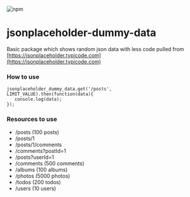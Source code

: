 ![npm](https://img.shields.io/npm/v/@markdijkstra/jsonplaceholder-dummy-data)

# jsonplaceholder-dummy-data

Basic package which shows random json data with less code pulled from [https://jsonplaceholder.typicode.com](https://jsonplaceholder.typicode.com)

### How to use

```
jsonplaceholder_dummy_data.get('/posts', LIMIT_VALUE).then(function(data){
   console.log(data);
});
```

### Resources to use

* /posts	(100 posts)
* /posts/1
* /posts/1/comments
* /comments?postId=1
* /posts?userId=1
* /comments	(500 comments)
* /albums	(100 albums)
* /photos	(5000 photos)
* /todos    (200 todos)
* /users	(10 users)